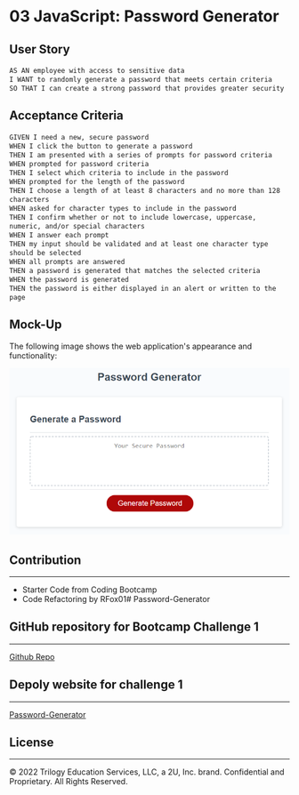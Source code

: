 # 03 JavaScript: Password Generator

## User Story

```
AS AN employee with access to sensitive data
I WANT to randomly generate a password that meets certain criteria
SO THAT I can create a strong password that provides greater security
```

## Acceptance Criteria

```
GIVEN I need a new, secure password
WHEN I click the button to generate a password
THEN I am presented with a series of prompts for password criteria
WHEN prompted for password criteria
THEN I select which criteria to include in the password
WHEN prompted for the length of the password
THEN I choose a length of at least 8 characters and no more than 128 characters
WHEN asked for character types to include in the password
THEN I confirm whether or not to include lowercase, uppercase, numeric, and/or special characters
WHEN I answer each prompt
THEN my input should be validated and at least one character type should be selected
WHEN all prompts are answered
THEN a password is generated that matches the selected criteria
WHEN the password is generated
THEN the password is either displayed in an alert or written to the page
```

## Mock-Up

The following image shows the web application's appearance and functionality:

![The Password Generator application displays a red button to "Generate Password".](./03-javascript-homework-demo.png)

## Contribution
---
* Starter Code from Coding Bootcamp
* Code Refactoring by RFox01# Password-Generator

## GitHub repository for Bootcamp Challenge 1
---
[Github Repo](https://github.com/RFox01/Password-Generator)

## Depoly website for challenge 1
---
[Password-Generator](https://rfox01.github.io/Password-Generator/)

## License
---
© 2022 Trilogy Education Services, LLC, a 2U, Inc. brand. Confidential and Proprietary. All Rights Reserved.
